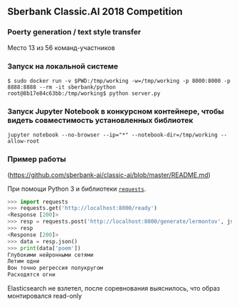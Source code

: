 ## Sberbank Classic.AI 2018 Competition
### Poerty generation / text style transfer

Место 13 из 56 команд-участников

### Запуск на локальной системе

```
$ sudo docker run -v $PWD:/tmp/working -w=/tmp/working -p 8000:8000 -p 8888:8888 --rm -it sberbank/python
root@8b17e84c63bb:/tmp/working$ python server.py
```

### Запуск Jupyter Notebook в конкурсном контейнере, чтобы видеть совместимость установленных библиотек
```
jupyter notebook --no-browser --ip="*" --notebook-dir=/tmp/working --allow-root
```

### Пример работы
(https://github.com/sberbank-ai/classic-ai/blob/master/README.md)

При помощи Python 3 и библиотеки [`requests`](http://docs.python-requests.org/en/master/).

```python
>>> import requests
>>> requests.get('http://localhost:8000/ready')
<Response [200]>
>>> resp = requests.post('http://localhost:8000/generate/lermontov', json={'seed': 'регрессия глубокими нейронными сетями'})
>>> resp
<Response [200]>
>>> data = resp.json()
>>> print(data['poem'])
Глубокими нейронными сетями
Летим одни
Вон точно регрессия полукругом
Расходятся огни
```
Elasticsearch не взлетел, после соревнования выяснилось, что образ монтировался read-only
